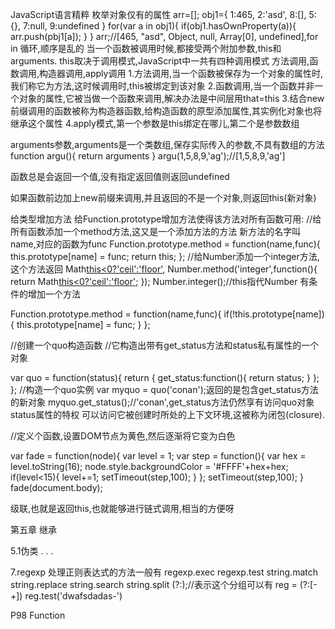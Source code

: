 JavaScript语言精粹
枚举对象仅有的属性
arr=[];
obj1={
	1:465,
	2:'asd',
	8:[],
	5:{},
	7:null,
	9:undefined
}
for(var a in obj1){
	if(obj1.hasOwnProperty(a)){
		arr.push(pbj1[a]);
	}
}
arr;//[465, "asd", Object, null, Array[0], undefined],for in 循环,顺序是乱的
当一个函数被调用时候,都接受两个附加参数,this和arguments.
this取决于调用模式,JavaScript中一共有四种调用模式
方法调用,函数调用,构造器调用,apply调用
1.方法调用,当一个函数被保存为一个对象的属性时,我们称它为方法,这时候调用时,this被绑定到该对象
2.函数调用,当一个函数并非一个对象的属性,它被当做一个函数来调用,解决办法是中间层用that=this
3.结合new前缀调用的函数被称为构造器函数,给构造函数的原型添加属性,其实例化对象也将继承这个属性
4.apply模式,第一个参数是this绑定在哪儿,第二个是参数数组

arguments参数,arguments是一个类数组,保存实际传入的参数,不具有数组的方法
function argu(){
	return arguments
}
argu(1,5,8,9,'ag');//[1,5,8,9,'ag']

函数总是会返回一个值,没有指定返回值则返回undefined

如果函数前边加上new前缀来调用,并且返回的不是一个对象,则返回this(新对象)

给类型增加方法
给Function.prototype增加方法使得该方法对所有函数可用:
//给所有函数添加一个method方法,这又是一个添加方法的方法
新方法的名字叫name,对应的函数为func
Function.prototype.method = function(name,func){
	this.prototype[name] = func;
	return this;
};
//给Number添加一个integer方法,这个方法返回
Math[this<0?'ceil':'floor'](this),
Number.method('integer',function(){
	return Math[this<0?'ceil':'floor'](this);
});
Number.integer();//this指代Number
有条件的增加一个方法

Function.prototype.method = function(name,func){
	if(!this.prototype[name]){
	this.prototype[name] = func;
	}
};

//创建一个quo构造函数
//它构造出带有get_status方法和status私有属性的一个对象

var quo = function(status){
	return {
	get_status:function(){
	return status;
	}
	};
};
//构造一个quo实例
var myquo = quo('conan');返回的是包含get_status方法的新对象
myquo.get_status();//'conan',get_status方法仍然享有访问quo对象status属性的特权
可以访问它被创建时所处的上下文环境,这被称为闭包(closure).

//定义个函数,设置DOM节点为黄色,然后逐渐将它变为白色

var fade = function(node){
	var level = 1;
	var step = function(){
	var hex = level.toString(16);
	node.style.backgroundColor = '#FFFF'+hex+hex;
	if(level<15){
	level+=1;
	setTimeout(step,100);
	}
	};
	setTimeout(step,100);
}
fade(document.body);

级联,也就是返回this,也就能够进行链式调用,相当的方便呀

第五章 继承

5.1伪类
.
.
.

7.regexp
处理正则表达式的方法一般有
regexp.exec
regexp.test
string.match
string.replace
string.search
string.split
(?:);//表示这个分组可以有
reg = (?:[\-\+])
reg.test('dwafsdadas-')

P98
Function








